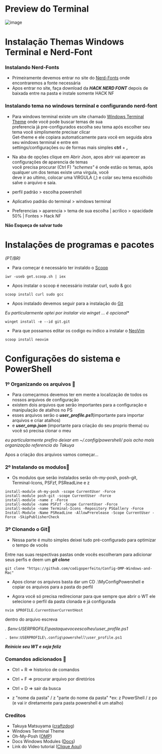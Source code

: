 # Preview do Terminal
![image](https://github.com/codigoperfeito/MyConfigPowershell/blob/main/img/img.jpg)


# Instalação Themas Windows Terminal e Nerd-Font

### Instalando Nerd-Fonts 

- Primeiramente devemos entrar no site do [Nerd-Fonts](https://www.nerdfonts.com/font-downloads) onde encontraremos a fonte necessária
- Apos entrar no site, faça download da ***HACK NERD FONT*** depois de baixada entre na pasta e instale somente HACK NF

### Instalando tema no windows terminal e configurando nerd-font 

- Para windows terminal existe um site chamado  [Windows Terminal Theme](https://windowsterminalthemes.dev/)
onde você pode buscar temas de sua<br> preferencia já pre-configurados escolha seu tema após escolher seu tema você simplismente precisar clicar <br> Get-theme e ele copiara automaticamente para você em seguida abra seu windows terminal e entre em<br> settings/configurações ou de formas mais simples **ctrl** + **,** 

- Na aba de opções clique em Abrir Json, apos abrir vai aparecer as configurações de aparencia de temas<br>
você precisa procurar (Ctrl F) *"schemes"* é onde estão os temas, após qualquer um dos temas existe uma virgula, você <br>deve ir ao ultimo, colocar uma VIRGULA (,) e colar seu tema escolhido salve o arquivo e saia.


- perfil padrão > escolha powershell
- Aplicativo padrão do terminal > windows terminal
- Preferencias > aparencia > tema de sua escolha | acrilico > opacidade 50% | Fontes > Hack NF

**Não Esqueça de salvar tudo**

# Instalações de programas e pacotes

*(PT/BR)*<br>
- Para começar é necessário ter instaldo o [Scoop](https://scoop.sh/)

`iwr -useb get.scoop.sh | iex`

- Apos instalar o scoop é necessário instalar curl, sudo & gcc  <br>

`scoop install curl sudo gcc`

- Apos instalado devemos seguir para a instalação do [Git](https://git-scm.com/downloads)<br>

*Eu particularmente optei por instalar via winget ... é opcional**<br>

`winget install -e --id git.git`

- Para que possamos editar os codigo eu indico a instalar o [NeoVim](https://neovim.io/)<br>

`scoop install neovim`

# Configurações do sistema e PowerShell

### 1º Organizando os arquivos 📝

- Para começarmos devemos ter em mente a localização de todos os nossos arquivos de configuração <br>
- existem dois arquivos que serão importantes para a configuração e manipulação de atalhos no PS
- esses arquivos serão o ***user_profile.ps1***(importante para importar arquivos e criar atalhos)
- e ***user_omp.json*** (importante para criação do seu proprio thema) ou você só precisa clonar o meu

*eu particularmente prefiro deixar em ~/.config/powershell/ pois acho mais organização referencia do Takuya*

Apos a criação dos arquivos vamos começar...

### 2º Instalando os modulos📝

- Os modulos que serão instalados serão oh-my-posh, posh-git, Terminal-Icons, PSFzf, PSReadLine e z

`install-module oh-my-posh -scope CurrentUser -Force` <br>
`install-module posh-git -scope CurrentUser -Force` <br>
`install-module -name z -Force`<br>
`install-module -name PSFzf -Scope CurrentUser -Force`<br>
`install-module -name Terminal-Icons -Repository PSGallery -Force`<br>
`Install-Module -Name PSReadLine -AllowPrerelease -Scope CurrentUser -Force -SkipPublisherCheck`<br>

### 3º Clonando o Git📝 

- Nessa parte é muito simples deixei tudo pré-configurado para optimizar o tempo de vocês

Entre nas suas respectivas pastas onde vocês escolheram para adicionar seus perfis e deem um ***git clone***

`git clone "https://github.com/codigoperfeito/Config-OMP-Windows-and-Mac"`

- Apos clonar os arquivos basta dar um CD .\MyConfigPowershell e copiar os arquivos para a pasta do perfil

- Agora você só precisa redirecionar para que sempre que abrir o WT ele selecione o perfil da pasta clonada e já configurada

`nvim $PROFILE.CurrentUserCurrentHost`

dentro do arquivo escreva 

*. $env:USERPROFILE\pastaquevoceescolheu\user_profile.ps1*

`. $env:USERPROFILE\.config\powershell\user_profile.ps1`

***Reinicie seu WT e seja feliz***

### Comandos adicionados 📝 

- Ctrl + R => historico de comandos
- Ctrl + F => procurar arquivo por diretórios
- Ctrl + D => sair da busca

- z "nome da pasta" / z "parte do nome da pasta"
 *ex: z PowerShell / z po (e vai ir diretamente para pasta powershell é um atalho)
 
 ### Creditos 
 
 - Takuya Matsuyama ([craftzdog](https://github.com/craftzdog))
 - Windows Terminal Theme 
 - Oh-My-Posh ([OMP](https://ohmyposh.dev/docs/))
 - Docs Windows Modules ([Docs](https://docs.microsoft.com/en-us/powershell/scripting/developer/module/installing-a-powershell-module?view=powershell-7.2))
 - Link do Video tutorial ([Clique Aqui](https://youtu.be/-KylORyaw1g))
